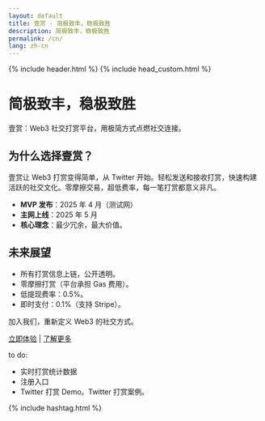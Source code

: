 ```yaml
---
layout: default
title: 壹赏 - 简极致丰，稳极致胜
description: 简极致丰，稳极致胜
permalink: /cn/
lang: zh-cn
---
```

{% include header.html %}
{% include head_custom.html %}

# 简极致丰，稳极致胜

壹赏：Web3 社交打赏平台，用极简方式点燃社交连接。

## 为什么选择壹赏？

壹赏让 Web3 打赏变得简单，从 Twitter 开始。轻松发送和接收打赏，快速构建活跃的社交文化。零摩擦交易，超低费率，每一笔打赏都意义非凡。

- **MVP 发布**：2025 年 4 月（测试网）
- **主网上线**：2025 年 5 月
- **核心理念**：最少冗余，最大价值。

## 未来展望

- 所有打赏信息上链，公开透明。
- 零摩擦打赏（平台承担 Gas 费用）。
- 低提现费率：0.5%。
- 即时支付：0.1%（支持 Stripe）。

加入我们，重新定义 Web3 的社交方式。

[立即体验](#) | [了解更多](#)

to do:
- 实时打赏统计数据
- 注册入口
- Twitter 打赏 Demo。Twitter 打赏案例。

{% include hashtag.html %}